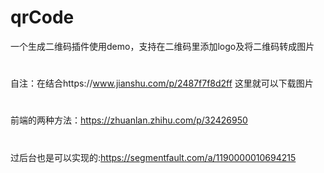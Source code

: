 # qrCode
一个生成二维码插件使用demo，支持在二维码里添加logo及将二维码转成图片
#
自注：在结合https://www.jianshu.com/p/2487f7f8d2ff
这里就可以下载图片
#
前端的两种方法：https://zhuanlan.zhihu.com/p/32426950
#
过后台也是可以实现的:https://segmentfault.com/a/1190000010694215
